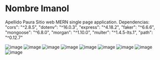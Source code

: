 # Nombre Imanol
Apellido Paura
Sitio web MERN single page application. 
Dependencias:
    "cors": "^2.8.5",
    "dotenv": "^16.0.3",
    "express": "^4.18.2",
    "faker": "^6.6.6",
    "mongoose": "^6.8.0",
    "morgan": "^1.10.0",
    "multer": "^1.4.5-lts.1",
    "path": "^0.12.7"
    
![image](https://user-images.githubusercontent.com/69825262/210700590-47221c0d-54a1-4d9c-98e8-5cc17c7443d8.png)
![image](https://user-images.githubusercontent.com/69825262/210700605-c1485602-3f18-4a07-a57f-3de6ffd644ee.png)
![image](https://user-images.githubusercontent.com/69825262/210700627-46ea3cfc-d302-49d7-98cd-bf5734333909.png)
![image](https://user-images.githubusercontent.com/69825262/210700652-e334e2d5-7053-44b0-9a7c-3ffd8fe071aa.png)
![image](https://user-images.githubusercontent.com/69825262/210700679-c1a633c9-96dd-4727-818f-f80c09fad160.png)
![image](https://user-images.githubusercontent.com/69825262/210700694-6182e7f6-264b-41ef-8f51-df0f504226db.png)
![image](https://user-images.githubusercontent.com/69825262/210700709-10aaadc3-c5f3-4af3-b037-c9c1edd3d997.png)
![image](https://user-images.githubusercontent.com/69825262/210700725-85c9a9a9-cce0-48af-92a8-0dd7af687f0e.png)
![image](https://user-images.githubusercontent.com/69825262/210700747-2e329bc2-ef19-4944-aee9-4d820c8b5739.png)
